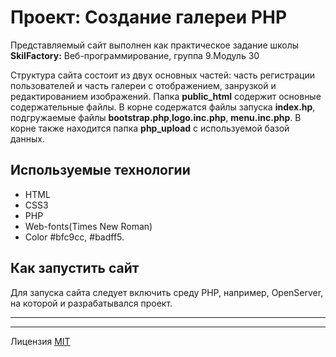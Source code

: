 # Проект: Создание галереи PHP #

 Представляемый сайт выполнен как практическое задание школы **SkilFactory:** Веб-программирование, группа 9.Модуль 30

 Структура сайта состоит из двух основных частей: часть регистрации пользователей и часть галереи с отображением, занрузкой и редактированием изображений. Папка **public_html** содержит основные содержательные файлы. В корне содержатся файлы запуска **index.hp**, подгружаемые файлы **bootstrap.php**,**logo.inc.php**, **menu.inc.php**. В корне также находится папка **php_upload** с используемой базой данных.
## Используемые технологии ##

* HTML
* CSS3
* PHP
* Web-fonts(Times New Roman)
* Color #bfc9cc, #badff5.

## Как запустить сайт ##

Для запуска сайта следует включить среду PHP, например, OpenServer, на которой и разрабатывался проект.

-----
-----

Лицензия [MIT](./license.md)
